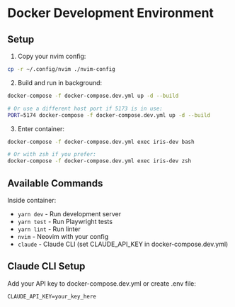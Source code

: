 # Docker Development Environment

## Setup

1. Copy your nvim config:
```bash
cp -r ~/.config/nvim ./nvim-config
```

2. Build and run in background:
```bash
docker-compose -f docker-compose.dev.yml up -d --build

# Or use a different host port if 5173 is in use:
PORT=5174 docker-compose -f docker-compose.dev.yml up -d --build
```

3. Enter container:
```bash
docker-compose -f docker-compose.dev.yml exec iris-dev bash

# Or with zsh if you prefer:
docker-compose -f docker-compose.dev.yml exec iris-dev zsh
```

## Available Commands

Inside container:
- `yarn dev` - Run development server
- `yarn test` - Run Playwright tests
- `yarn lint` - Run linter
- `nvim` - Neovim with your config
- `claude` - Claude CLI (set CLAUDE_API_KEY in docker-compose.dev.yml)

## Claude CLI Setup

Add your API key to docker-compose.dev.yml or create .env file:
```
CLAUDE_API_KEY=your_key_here
```